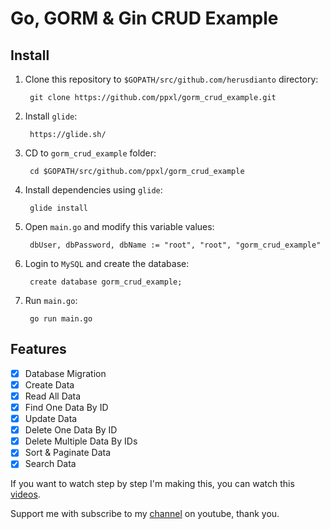 # Go, GORM & Gin CRUD Example

## Install

1. Clone this repository to `$GOPATH/src/github.com/herusdianto` directory:

        git clone https://github.com/ppxl/gorm_crud_example.git

2. Install `glide`:

        https://glide.sh/

3. CD to `gorm_crud_example` folder:

        cd $GOPATH/src/github.com/ppxl/gorm_crud_example

4. Install dependencies using `glide`:

        glide install

5. Open `main.go` and modify this variable values:

        dbUser, dbPassword, dbName := "root", "root", "gorm_crud_example"

6. Login to `MySQL` and create the database:

        create database gorm_crud_example;

7. Run `main.go`:

        go run main.go

## Features

- [x] Database Migration
- [x] Create Data
- [x] Read All Data
- [x] Find One Data By ID
- [x] Update Data
- [x] Delete One Data By ID
- [x] Delete Multiple Data By IDs
- [x] Sort & Paginate Data
- [x] Search Data

If you want to watch step by step I'm making this, you can watch this [videos](https://www.youtube.com/playlist?list=PLKmlCa2HUPq-K7hIyHGbDoYs6YZBM8yA-).

Support me with subscribe to my [channel](https://www.youtube.com/channel/UCpKERrPCRQBFaTnJu4xWn5A) on youtube, thank you.